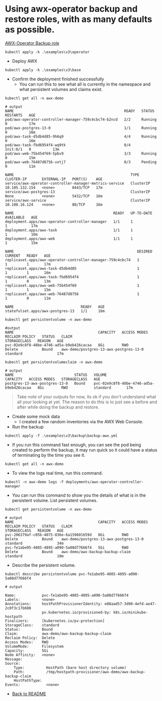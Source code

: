 # Using awx-operator backup and restore roles, with as many defaults as possible.

[AWX-Operator Backup role](https://github.com/ansible/awx-operator/blob/devel/roles/backup/README.md)

```shell
kubectl apply -k .\examples\v3\operator
```

- Deploy AWX

```shell
kubectl apply -k .\examples\v3\base
```

- Confirm the deployment finished successfully
  - You can run this to see what all is currently in the namespace and what persistent volumes and claims exist.

```shell
kubectl get all -n awx-demo
```

```shell
# output
NAME                                                   READY   STATUS     RESTARTS   AGE
pod/awx-operator-controller-manager-759c4cbc74-b2ncd   2/2     Running    0          17m
pod/awx-postgres-13-0                                  1/1     Running    0          16m
pod/awx-task-d5db4d85-9h6q9                            4/4     Running    0          16m
pod/awx-task-fbd6954f4-wq9tk                           0/4     Init:0/1   0          13m
pod/awx-web-75b454f69-5pbv9                            3/3     Running    0          15m
pod/awx-web-76487d8756-vxtj7                           0/3     Pending    0          11m

NAME                                                      TYPE        CLUSTER-IP       EXTERNAL-IP   PORT(S)    AGE
service/awx-operator-controller-manager-metrics-service   ClusterIP   10.105.132.154   <none>        8443/TCP   17m
service/awx-postgres-13                                   ClusterIP   None             <none>        5432/TCP   16m
service/awx-service                                       ClusterIP   10.108.16.124    <none>        80/TCP     16m

NAME                                              READY   UP-TO-DATE   AVAILABLE   AGE
deployment.apps/awx-operator-controller-manager   1/1     1            1           17m
deployment.apps/awx-task                          1/1     1            1           16m
deployment.apps/awx-web                           1/1     1            1           15m

NAME                                                         DESIRED   CURRENT   READY   AGE
replicaset.apps/awx-operator-controller-manager-759c4cbc74   1         1         1       17m
replicaset.apps/awx-task-d5db4d85                            1         1         1       16m
replicaset.apps/awx-task-fbd6954f4                           1         1         0       13m
replicaset.apps/awx-web-75b454f69                            1         1         1       15m
replicaset.apps/awx-web-76487d8756                           1         1         0       11m

NAME                               READY   AGE
statefulset.apps/awx-postgres-13   1/1     16m
```

```shell
kubectl get persistentvolume -n awx-demo
```

```shell
#output
NAME                                       CAPACITY   ACCESS MODES   RECLAIM POLICY   STATUS   CLAIM                                    STORAGECLASS   REASON   AGE
pvc-02e9c8f8-40be-4746-ad5a-b9eb426cacaa   8Gi        RWO            Delete           Bound    awx-demo/postgres-13-awx-postgres-13-0   standard                17m
```

```shell
kubectl get persistentvolumeclaim -n awx-demo
```

```shell
# output
NAME                            STATUS   VOLUME                                     CAPACITY   ACCESS MODES   STORAGECLASS   AGE
postgres-13-awx-postgres-13-0   Bound    pvc-02e9c8f8-40be-4746-ad5a-b9eb426cacaa   8Gi        RWO            standard       17m
```

> Take note of your outputs for now, its ok if you don't understand what all your looking at yet. The reason to do this is to just see a before and after while doing the backup and restore.

- Create some mock data
  - I created a few random inventories via the AWX Web Console.
- Run the backup

```shell
kubectl apply -f .\examples\v3\backup\backup-awx.yml
```

- If you run this command fast enough, you can see the pod being created to perform the backup, it may run quick so it could have a status of terminating by the time you see it.

```shell
kubectl get all -n awx-demo
```

- To view the logs real time, run this command.

```shell
kubectl -n awx-demo logs -f deployments/awx-operator-controller-manager
```

- You can run this command to show you the details of what is in the persistent volume. List persistent volumes.

```shell
kubectl get persistentvolume -n awx-demo
```

```shell
# output
NAME                                       CAPACITY   ACCESS MODES   RECLAIM POLICY   STATUS   CLAIM                                    STORAGECLASS   REASON   AGE
pvc-206379af-c05b-4075-836e-6a159601659d   8Gi        RWO            Delete           Bound    awx-demo/postgres-13-awx-postgres-13-0   standard                34m
pvc-fe1abe95-4085-4895-a090-5a08d77666f4   5Gi        RWO            Delete           Bound    awx-demo/awx-backup-backup-claim         standard                10m
```

- Describe the persistent volume.

```shell
kubectl describe persistentvolume pvc-fe1abe95-4085-4895-a090-5a08d77666f4
```

```shell
# output

Name:            pvc-fe1abe95-4085-4895-a090-5a08d77666f4
Labels:          <none>
Annotations:     hostPathProvisionerIdentity: e88aad57-3d90-4efd-ae47-2c0f3c17b608
                 pv.kubernetes.io/provisioned-by: k8s.io/minikube-hostpath
Finalizers:      [kubernetes.io/pv-protection]
StorageClass:    standard
Status:          Bound
Claim:           awx-demo/awx-backup-backup-claim
Reclaim Policy:  Delete
Access Modes:    RWO
VolumeMode:      Filesystem
Capacity:        5Gi
Node Affinity:   <none>
Message:
Source:
    Type:          HostPath (bare host directory volume)
    Path:          /tmp/hostpath-provisioner/awx-demo/awx-backup-backup-claim
    HostPathType:
Events:            <none>
```

- [Back to README](../README.md)
